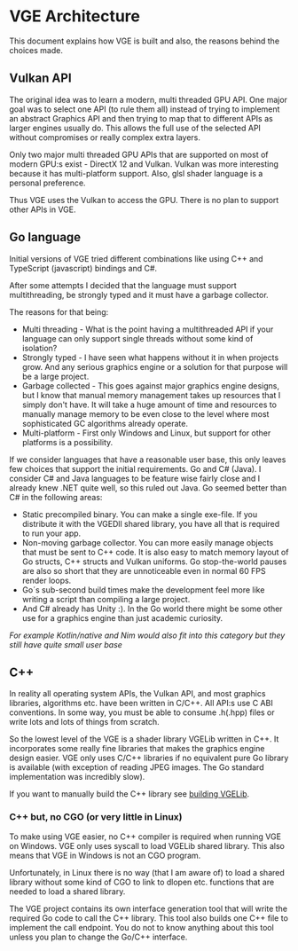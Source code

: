 # VGE Architecture

This document explains how VGE is built and also, the reasons behind the choices made.


## Vulkan API

The original idea was to learn a modern, multi threaded GPU API. One major goal was to select one API (to rule them all) instead of trying to implement an abstract Graphics API and then trying to map that to different APIs as larger engines usually do. 
This allows the full use of the selected API without compromises or really complex extra layers.
 
Only two major multi threaded GPU APIs that are supported on most of modern GPU:s exist - DirectX 12 and Vulkan. 
Vulkan was more interesting because it has multi-platform support. Also, glsl shader language is a personal preference.

Thus VGE uses the Vulkan to access the GPU. There is no plan to support other APIs in VGE.

## Go language

Initial versions of VGE tried different combinations like using C++ and TypeScript (javascript) bindings and C#. 

After some attempts I decided that the language must support multithreading, be strongly typed and it must have a garbage collector. 

The reasons for that being:
- Multi threading - What is the point having a multithreaded API if your language can only support single threads without some kind of isolation?
- Strongly typed - I have seen what happens without it in when projects grow. And any serious graphics engine or a solution for that purpose will be a large project.
- Garbage collected - This goes against major graphics engine designs, but I know that manual memory management takes up resources that I simply don't have. It will take a huge amount of time and resources to manually manage memory to be even close to the level where most sophisticated GC algorithms already operate.
- 	Multi-platform - First only Windows and Linux, but support for other platforms is a possibility.
 
If we consider languages that have a reasonable user base, this only leaves few choices that support the initial requirements. Go and C# (Java). I consider C# and Java languages to be feature wise fairly close and I already knew .NET quite well, so this ruled out Java. Go seemed better than C# in the following areas:
- Static precompiled binary. You can make a single exe-file. If you distribute it with the VGEDll shared library, you have all that is required to run your app.
- Non-moving garbage collector. You can more easily manage objects that must be sent to C++ code. It is also easy to match memory layout of Go structs, C++ structs and Vulkan uniforms. Go stop-the-world pauses are also so short that they are unnoticeable even in normal 60 FPS render loops.
- Go´s sub-second build times make the development feel more like writing a script than compiling a large project.
- And C# already has Unity :). In the Go world there might be some other use for a graphics engine than just academic curiosity.

*For example Kotlin/native and Nim would also fit into this category but they still have quite small user base*

## C++ 

In reality all operating system APIs, the Vulkan API, and most graphics libraries, algorithms etc. have been written in C/C++. All API:s use C ABI conventions. In some way, you must be able to consume .h(.hpp) files or write lots and lots of things from scratch.

So the lowest level of the VGE is a shader library VGELib written in C++. It incorporates some really fine libraries that makes the graphics engine design easier. 
VGE only uses C/C++ libraries if no equivalent pure Go library is available (with exception of reading JPEG images. The Go standard implementation was incredibly slow).

If you want to manually build the C++ library see [building VGELib](build_vgelib.md).

### C++ but, no CGO (or very little in Linux)

To make using VGE easier, no C++ compiler is required when running VGE on Windows. VGE only uses syscall to load VGELib shared library. 
This also means that VGE in Windows is not an CGO program. 

Unfortunately, in Linux there is no way (that I am aware of) to load a shared library 
without some kind of CGO to link to dlopen etc. functions that are needed to load a shared library.

The VGE project contains its own interface generation tool that will write the required Go code to call the C++ library. 
This tool also builds one C++ file to implement the call endpoint. 
You do not to know anything about this tool unless you plan to change the Go/C++ interface.

